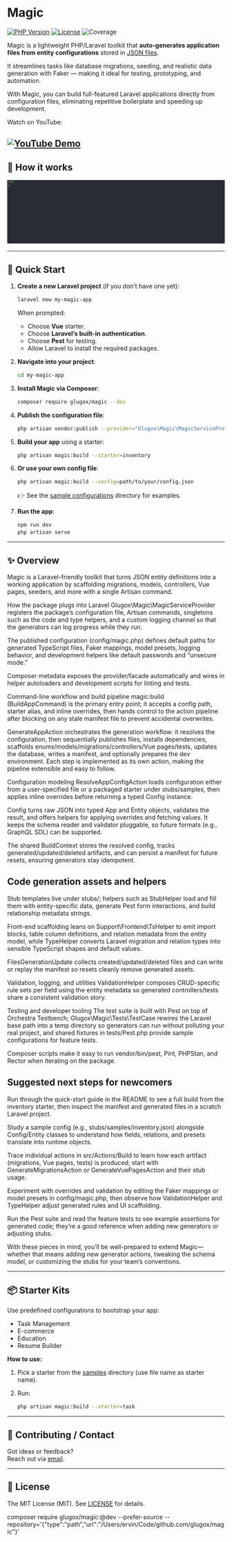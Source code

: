# Magic

[![PHP Version](https://img.shields.io/badge/php-%5E8.4-blue)](https://php.net)
[![License](https://img.shields.io/badge/license-MIT-green.svg)](LICENSE)
![Coverage](https://codecov.io/gh/glugox/magic/branch/main/graph/badge.svg)

Magic is a lightweight PHP/Laravel toolkit that **auto-generates application files from entity configurations** stored in [JSON files](stubs/samples/inventory.json).

It streamlines tasks like database migrations, seeding, and realistic data generation with Faker — making it ideal for testing, prototyping, and automation.

With Magic, you can build full-featured Laravel applications directly from configuration files, eliminating repetitive boilerplate and speeding up development.


Watch on YouTube:

[![YouTube Demo](https://img.shields.io/badge/YouTube-Demo-red?logo=youtube&logoColor=white)](https://youtu.be/8DZjpWIrGAE)
---

## 🔧 How it works

![magic-demo.svg](magic-demo.svg)

---

## 🚀 Quick Start

1. **Create a new Laravel project** (if you don’t have one yet):

   ```bash
   laravel new my-magic-app
   ```

   When prompted:
    - Choose **Vue** starter.
    - Choose **Laravel’s built-in authentication**.
    - Choose **Pest** for testing.
    - Allow Laravel to install the required packages.

2. **Navigate into your project**:

   ```bash
   cd my-magic-app
   ```

3. **Install Magic via Composer**:

   ```bash
   composer require glugox/magic --dev
   ```

4. **Publish the configuration file**:

   ```bash
   php artisan vendor:publish --provider="Glugox\Magic\MagicServiceProvider"
   ```

5. **Build your app** using a starter:

   ```bash
   php artisan magic:build --starter=inventory
   ```

6. **Or use your own config file**:

   ```bash
   php artisan magic:build --config=path/to/your/config.json
   ```

   👉 See the [sample configurations](./stubs/samples) directory for examples.

7. **Run the app**:

   ```bash
   npm run dev
   php artisan serve
   ```

---

## ✨ Overview

Magic is a Laravel-friendly toolkit that turns JSON entity definitions into a working application by scaffolding migrations, models, controllers, Vue pages, seeders, and more with a single Artisan command.

How the package plugs into Laravel
Glugox\Magic\MagicServiceProvider registers the package’s configuration file, Artisan commands, singletons such as the code and type helpers, and a custom logging channel so that the generators can log progress while they run.

The published configuration (config/magic.php) defines default paths for generated TypeScript files, Faker mappings, model presets, logging behavior, and development helpers like default passwords and “unsecure mode.”

Composer metadata exposes the provider/facade automatically and wires in helper autoloaders and development scripts for linting and tests.

Command-line workflow and build pipeline
magic:build (BuildAppCommand) is the primary entry point; it accepts a config path, starter alias, and inline overrides, then hands control to the action pipeline after blocking on any stale manifest file to prevent accidental overwrites.

GenerateAppAction orchestrates the generation workflow: it resolves the configuration, then sequentially publishes files, installs dependencies, scaffolds enums/models/migrations/controllers/Vue pages/tests, updates the database, writes a manifest, and optionally prepares the dev environment. Each step is implemented as its own action, making the pipeline extensible and easy to follow.

Configuration modeling
ResolveAppConfigAction loads configuration either from a user-specified file or a packaged starter under stubs/samples, then applies inline overrides before returning a typed Config instance.

Config turns raw JSON into typed App and Entity objects, validates the result, and offers helpers for applying overrides and fetching values. It keeps the schema reader and validator pluggable, so future formats (e.g., GraphQL SDL) can be supported.

The shared BuildContext stores the resolved config, tracks generated/updated/deleted artifacts, and can persist a manifest for future resets, ensuring generators stay idempotent.

## Code generation assets and helpers
Stub templates live under stubs/; helpers such as StubHelper load and fill them with entity-specific data, generate Pest form interactions, and build relationship metadata strings.

Front-end scaffolding leans on Support\Frontend\TsHelper to emit import blocks, table column definitions, and relation metadata from the entity model, while TypeHelper converts Laravel migration and relation types into sensible TypeScript shapes and default values.

FilesGenerationUpdate collects created/updated/deleted files and can write or replay the manifest so resets cleanly remove generated assets.

Validation, logging, and utilities
ValidationHelper composes CRUD-specific rule sets per field using the entity metadata so generated controllers/tests share a consistent validation story.

Testing and developer tooling
The test suite is built with Pest on top of Orchestra Testbench; Glugox\Magic\Tests\TestCase rewires the Laravel base path into a temp directory so generators can run without polluting your real project, and shared fixtures in tests/Pest.php provide sample configurations for feature tests.

Composer scripts make it easy to run vendor/bin/pest, Pint, PHPStan, and Rector when iterating on the package.

## Suggested next steps for newcomers
Run through the quick-start guide in the README to see a full build from the inventory starter, then inspect the manifest and generated files in a scratch Laravel project.

Study a sample config (e.g., stubs/samples/inventory.json) alongside Config/Entity classes to understand how fields, relations, and presets translate into runtime objects.

Trace individual actions in src/Actions/Build to learn how each artifact (migrations, Vue pages, tests) is produced; start with GenerateMigrationsAction or GenerateVuePagesAction and their stub usage.

Experiment with overrides and validation by editing the Faker mappings or model presets in config/magic.php, then observe how ValidationHelper and TypeHelper adjust generated rules and UI scaffolding.

Run the Pest suite and read the feature tests to see example assertions for generated code; they’re a good reference when adding new generators or adjusting stubs.

With these pieces in mind, you’ll be well-prepared to extend Magic—whether that means adding new generator actions, tweaking the schema model, or customizing the stubs for your team’s conventions.

---

## 📦 Starter Kits

Use predefined configurations to bootstrap your app:

- Task Management
- E-commerce
- Education
- Resume Builder

**How to use:**

1. Pick a starter from the [samples](./stubs/samples) directory (use file name as starter name).
2. Run:

   ```bash
   php artisan magic:build --starter=task
   ```

---

## 🤝 Contributing / Contact

Got ideas or feedback?  
Reach out via [email](mailto:ervinbeciragic@gmail.com).

---

## 📄 License

The MIT License (MIT). See [LICENSE](LICENSE.md) for details.


composer require glugox/magic:@dev --prefer-source --repository='{"type":"path","url":"/Users/ervin/Code/github.com/glugox/magic"}'
